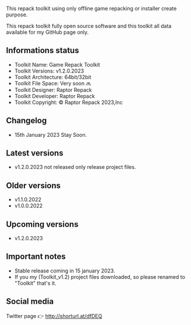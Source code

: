 This repack toolkit using only offline game repacking or installer create purpose.

This repack toolkit fully open source software and this toolkit all data available for my GitHub page only.

Informations status
-----------------------------------------------
- Toolkit Name: Game Repack Toolkit
- Toolkit Versions: v1.2.0.2023
- Toolkit Architecture: 64bit/32bit
- Toolkit File Space: Very soon 🔜
- Toolkit Designer: Raptor Repack
- Toolkit Developer: Raptor Repack
- Toolkit Copyright: © Raptor Repack 2023,Inc

Changelog
-----------------------------------------------
- 15th January 2023 Stay Soon.

Latest versions
-----------------------------------------------
- v1.2.0.2023 not released only release project files.

Older versions
-----------------------------------------------
- v1.1.0.2022
- v1.0.0.2022

Upcoming versions
-----------------------------------------------
- v1.2.0.2023

Important notes
-----------------------------------------------
- Stable release coming in 15 january 2023.
- If you my (Toolkit_v1.2) project files downloaded, so please renamed to "Toolkit" that's it.

Social media
-----------------------------------------------
Twitter page 👉 http://shorturl.at/dfDEQ
